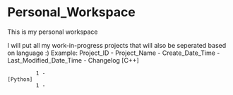 # Personal_Workspace
 This is my personal workspace
 
 I will put all my work-in-progress projects that will also be seperated based on language :)
	Example:
		Project_ID - Project_Name - Create_Date_Time - Last_Modified_Date_Time - Changelog
	[C++]
		
			 1 - 
	[Python]
			 1 - 